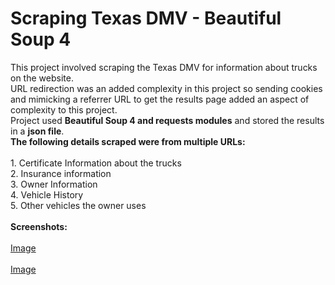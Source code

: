 # Scraping Texas DMV - Beautiful Soup 4

<p>
This project involved scraping the Texas DMV for information about trucks on the website.  
<br />
URL redirection was an added complexity in this project so sending cookies and mimicking a referrer URL to get the results page added an aspect of complexity to this project.
<br />
Project used <b>Beautiful Soup 4 and requests modules</b> and stored the results in a <b>json file</b>.  
<br />
<b>
The following details scraped were from multiple URLs:</b>
<br />
<br />
1. Certificate Information about the trucks
<br />
2. Insurance information
<br />
3. Owner Information
<br />
4. Vehicle History
<br />
5. Other vehicles the owner uses
<br />
<br />
<b>Screenshots:</b>
<br />
<br />
<a href="https://github.com/tebbythomas/Freelance_Projects/tree/master/Web_Data_Extraction_Projects/J5_Truck_Project_Scraper/Screenshots/Screenshot_DMV.png">Image</a>
<br />
<br />
<a href="https://github.com/tebbythomas/Freelance_Projects/tree/master/Web_Data_Extraction_Projects/J5_Truck_Project_Scraper/Screenshots/Screenshot.png">Image</a>
</p>
